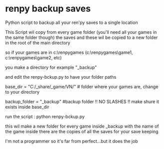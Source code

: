 # renpy backup saves
Python script to backup all your ren'py saves to a single location

This Script wil copy from every game folder (you'll need all your games in the same folder though) the saves and
these wil be copied to a new folder in the root of the main directory

so if your games are in c:\renpygames (c:\renpygames\game1, c:\renpygames\game2, etc)

you make a directory for example "_backup"

and edit the renpy-bckup.py to have your folder paths

base_dir = "C:/_share/_game/VN/" # folder where your games are, change to your directory

backup_folder = "_backup" #backup folder !! NO SLASHES !! make shure it exists inside base_dir

run the script : python renpy-bckup.py

this wil make a new folder for every game inside _backup with the name of the game
inside there are the copies of all the saves for your save keeping

I'm not a programmer so it's far from perfect...but it does the job

